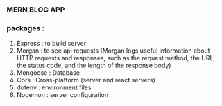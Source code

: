 ### MERN BLOG APP





### packages : 
1. Express : to build server
2. Morgan : to see api requests (Morgan logs useful information about HTTP  requests and responses, such as the request method, the URL, the status code, and the length of the response body)
3. Mongoose : Database 
4. Cors : Cross-platform (server and react servers)
5. dotenv : environment files
6. Nodemon : server configuration